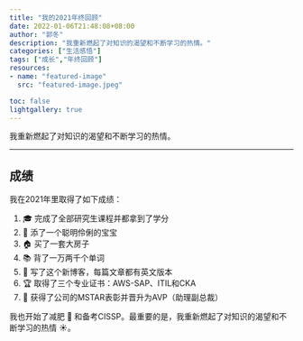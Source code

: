 ```yaml
---
title: "我的2021年终回顾"
date: 2022-01-06T21:48:08+08:00
author: "郭冬"
description: "我重新燃起了对知识的渴望和不断学习的热情。"
categories: ["生活感悟"]
tags: ["成长","年终回顾"]
resources:
- name: "featured-image"
  src: "featured-image.jpeg"

toc: false
lightgallery: true
---
```


我重新燃起了对知识的渴望和不断学习的热情。

<!--more-->

---

## 成绩

我在2021年里取得了如下成绩：

1. 🎓 完成了全部研究生课程并都拿到了学分
2. 👶 添了一个聪明伶俐的宝宝
3. 🏠 买了一套大房子
4. 📚 背了一万两千个单词
5. 📑 写了这个新博客，每篇文章都有英文版本
6. 🏆 取得了三个专业证书：AWS-SAP、ITIL和CKA
7. 💸 获得了公司的MSTAR表彰并晋升为AVP（助理副总裁）

我也开始了减肥 🏃 和备考CISSP。最重要的是，我重新燃起了对知识的渴望和不断学习的热情 ☀️。
